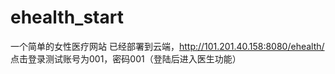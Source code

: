 # ehealth_start
一个简单的女性医疗网站
已经部署到云端，http://101.201.40.158:8080/ehealth/ 点击登录测试账号为001，密码001（登陆后进入医生功能）

